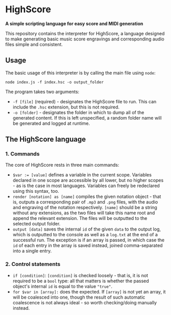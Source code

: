 # HighScore

**A simple scripting language for easy score and MIDI generation**

This repository contains the interpreter for HighScore, a language
designed to make generating basic music score engravings and
corresponding audio files simple and consistent.

## Usage

The basic usage of this interpreter is by calling the main file
using `node`:

```
node index.js -f index.hsc -o output_folder
```

The program takes two arguments:

 - `-f [file]` (required) - designates the HighScore file to run. 
This can include the `.hsc` extension, but this is not required.
 - `-o [folder]` - designates the folder in which to dump all of
the generated content. If this is left unspecified, a random folder
name will be generated and logged at runtime.

## The HighScore language

### 1. Commands

The core of HighScore rests in three main commands:

 - `$var := [value]` defines a variable in the current scope. Variables
declared in one scope are accessible by all lower, but no higher scopes -
as is the case in most languages. Variables can freely be redeclared using
this syntax, too.
 - `render [notation] as [name]` compiles the given notation object -
that is, outputs a corresponding pair of `.mp3` and `.png` files, with
the audio and engraving of the notation respectively. `[name]` should
be a string without any extensions, as the two files will take this name
root and append the relevant extension. The files will be outputted to
the selected output folder.
 - `output [data]` saves the internal `id` of the given `data` to the output
log, which is outputted to the console as well as a `log.txt` at the end
of a successful run. The exception is if an array is passed, in which case
the `id` of each entry in the array is saved instead, joined 
comma-separated into a single entry.

### 2. Control statements

- `if [condition]`: `[condition]` is checked loosely - that is, it is
not required to be a `bool` type: all that matters is whether the passed
object's internal `id` is equal to the value `"true"`.
- `for $var in [array]:` does the expected. If `[array]` is not yet an
array, it will be coalesced into one, though the result of such automatic
coalescence is not always ideal - so worth checking/doing manually instead.


